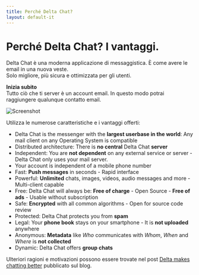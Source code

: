 ```yaml
---
title: Perché Delta Chat?
layout: default-it
---
```




<!-- GENERATED FILE -- DO NOT EDIT -->



# Perché Delta Chat? I vantaggi.

Delta Chat è una moderna applicazione di messaggistica. È come avere le email in una nuova veste. <br>Solo migliore, più sicura e ottimizzata per gli utenti.

**Inizia subito** <br> Tutto ciò che ti server è un account email. In questo modo potrai raggiungere qualunque contatto email.

![Screenshot](../assets/features/start-img4.png)

Utilizza le numerose caratteristiche e i vantaggi offerti:

- Delta Chat is the messenger with the **largest userbase in the world**: Any mail client on any Operating System is compatible
- Distributed architecture: There is **no central** Delta Chat **server**
- Independent: You are **not dependent** on any external service or server - Delta Chat only uses your mail server.
- Your account is independent of a mobile phone number
- Fast: **Push messages** in seconds - Rapid interface
- Powerful: **Unlimited** chats, images, videos, audio messages and more - Multi-client capable
- Free: Delta Chat will always be: **Free of charge** - Open Source - **Free of ads** - Usable without subscription
- Safe: **Encrypted** with all common algorithms - Open for source code review
- Protected: Delta Chat protects you from **spam**
- Legal: Your **phone book** stays on your smartphone - It is **not uploaded** anywhere
- Anonymous: **Metadata** like _Who_ communicates with _Whom_, _When_ and _Where_ is **not collected**
- Dynamic: Delta Chat offers **group chats**


Ulteriori ragioni e motivazioni possono essere trovate nel post [Delta makes chatting better](https://delta.chat/en/2017-05-31-delta-makes-chatting-better) pubblicato sul blog.
